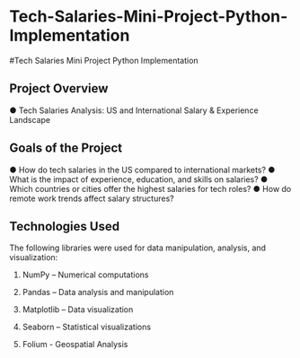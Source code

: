 # Tech-Salaries-Mini-Project-Python-Implementation
#Tech Salaries Mini Project Python Implementation
## Project Overview

● Tech Salaries Analysis: US and International Salary & Experience Landscape

## Goals of the Project

● How do tech salaries in the US compared to international markets?
● What is the impact of experience, education, and skills on salaries?
● Which countries or cities offer the highest salaries for tech roles?
● How do remote work trends affect salary structures?


## Technologies Used

The following libraries were used for data manipulation, analysis, and visualization:

1. NumPy – Numerical computations

2. Pandas – Data analysis and manipulation

3. Matplotlib – Data visualization

4. Seaborn – Statistical visualizations

5. Folium - Geospatial Analysis
